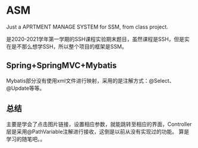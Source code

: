 # ASM
Just a APRTMENT MANAGE SYSTEM for SSM, from class project.

是2020-2021学年第一学期的SSH课程实验期末题目，虽然课程是SSH，但是实在是不那么想学SSH，所以整个项目的框架是SSM。

## Spring+SpringMVC+Mybatis
Mybatis部分没有使用xml文件进行映射，采用的是注解方式：@Select、@Update等等。

## 总结
主要是学会了点击图片链接，设置相应参数，就能跳转至相应的界面，Controller层是采用@PathVariable注解进行接收，这倒是以前从没有实现过的功能。
算是学习的随笔吧。。
